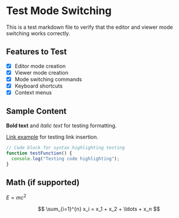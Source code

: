 # Test Mode Switching

This is a test markdown file to verify that the editor and viewer mode switching works correctly.

## Features to Test

- [x] Editor mode creation
- [x] Viewer mode creation
- [x] Mode switching commands
- [x] Keyboard shortcuts
- [x] Context menus

## Sample Content

**Bold text** and *italic text* for testing formatting.

[Link example](https://example.com) for testing link insertion.

```javascript
// Code block for syntax highlighting testing
function testFunction() {
  console.log("Testing code highlighting");
}
```

## Math (if supported)

$E = mc^2$

$$
\sum_{i=1}^{n} x_i = x_1 + x_2 + \ldots + x_n
$$
